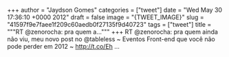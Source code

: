 
+++
author = "Jaydson Gomes"
categories = ["tweet"]
date = "Wed May 30 17:36:10 +0000 2012"
draft = false
image = "{TWEET_IMAGE}"
slug = "41597f9e7faee1f209c60aedb0f27135f9d40723"
tags = ["tweet"]
title = """RT @zenorocha: pra quem a..."""
+++
RT @zenorocha: pra quem ainda não viu, meu novo post no @tableless ~ Eventos Front-end que você não pode perder em 2012 ~ http://t.co/Eh ...
